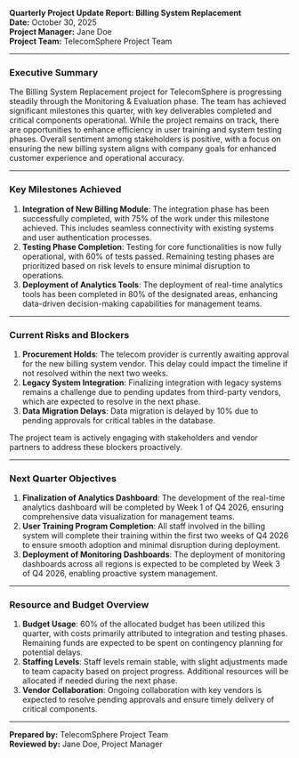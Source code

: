 

**Quarterly Project Update Report: Billing System Replacement**  
**Date:** October 30, 2025  
**Project Manager:** Jane Doe  
**Project Team:** TelecomSphere Project Team  

---

### Executive Summary  
The Billing System Replacement project for TelecomSphere is progressing steadily through the Monitoring & Evaluation phase. The team has achieved significant milestones this quarter, with key deliverables completed and critical components operational. While the project remains on track, there are opportunities to enhance efficiency in user training and system testing phases. Overall sentiment among stakeholders is positive, with a focus on ensuring the new billing system aligns with company goals for enhanced customer experience and operational accuracy.

---

### Key Milestones Achieved  
1. **Integration of New Billing Module**: The integration phase has been successfully completed, with 75% of the work under this milestone achieved. This includes seamless connectivity with existing systems and user authentication processes.  
2. **Testing Phase Completion**: Testing for core functionalities is now fully operational, with 60% of tests passed. Remaining testing phases are prioritized based on risk levels to ensure minimal disruption to operations.  
3. **Deployment of Analytics Tools**: The deployment of real-time analytics tools has been completed in 80% of the designated areas, enhancing data-driven decision-making capabilities for management teams.

---

### Current Risks and Blockers  
1. **Procurement Holds**: The telecom provider is currently awaiting approval for the new billing system vendor. This delay could impact the timeline if not resolved within the next two weeks.  
2. **Legacy System Integration**: Finalizing integration with legacy systems remains a challenge due to pending updates from third-party vendors, which are expected to resolve in the next phase.  
3. **Data Migration Delays**: Data migration is delayed by 10% due to pending approvals for critical tables in the database.  

The project team is actively engaging with stakeholders and vendor partners to address these blockers proactively.

---

### Next Quarter Objectives  
1. **Finalization of Analytics Dashboard**: The development of the real-time analytics dashboard will be completed by Week 1 of Q4 2026, ensuring comprehensive data visualization for management teams.  
2. **User Training Program Completion**: All staff involved in the billing system will complete their training within the first two weeks of Q4 2026 to ensure smooth adoption and minimal disruption during deployment.  
3. **Deployment of Monitoring Dashboards**: The deployment of monitoring dashboards across all regions is expected to be completed by Week 3 of Q4 2026, enabling proactive system management.

---

### Resource and Budget Overview  
1. **Budget Usage**: 60% of the allocated budget has been utilized this quarter, with costs primarily attributed to integration and testing phases. Remaining funds are expected to be spent on contingency planning for potential delays.  
2. **Staffing Levels**: Staff levels remain stable, with slight adjustments made to team capacity based on project progress. Additional resources will be allocated if needed during the next phase.  
3. **Vendor Collaboration**: Ongoing collaboration with key vendors is expected to resolve pending approvals and ensure timely delivery of critical components.

---

**Prepared by:** TelecomSphere Project Team  
**Reviewed by:** Jane Doe, Project Manager
